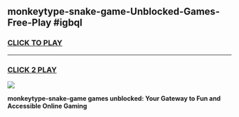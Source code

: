 
## monkeytype-snake-game-Unblocked-Games-Free-Play #igbql
<h3>
<a href="https://us.freeplayer.one?title=monkeytype-snake-game&ref=9M">CLICK TO PLAY</a></h3>
<hr>

<h3>
<a href="https://us.freeplayer.one?title=monkeytype-snake-game&ref=9M">CLICK 2 PLAY</a>
  
</h3>

<a href="https://us.freeplayer.one?title=monkeytype-snake-game&ref=9M"><img src="https://clearcache.store/games.png"></a>


**monkeytype-snake-game games unblocked: Your Gateway to Fun and Accessible Online Gaming**
